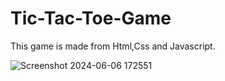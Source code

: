 # Tic-Tac-Toe-Game
This game is made from Html,Css and Javascript. 

![Screenshot 2024-06-06 172551](https://github.com/Axestein/Tic-Tac-Toe-Game/assets/142435507/a5cbb2a1-05eb-493f-9a89-38c27d5633f5)
